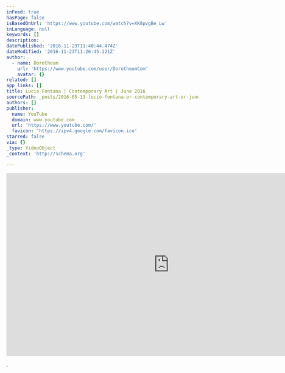 ```yaml
---
inFeed: true
hasPage: false
isBasedOnUrl: 'https://www.youtube.com/watch?v=XK8pvgBe_Lw'
inLanguage: null
keywords: []
description: .
datePublished: '2016-11-23T11:40:44.474Z'
dateModified: '2016-11-23T11:26:45.121Z'
author:
  - name: Dorotheum
    url: 'https://www.youtube.com/user/DorotheumCom'
    avatar: {}
related: []
app_links: []
title: Lucio Fontana | Contemporary Art | June 2016
sourcePath: _posts/2016-05-13-lucio-fontana-or-contemporary-art-or-june-2016.md
authors: []
publisher:
  name: YouTube
  domain: www.youtube.com
  url: 'https://www.youtube.com/'
  favicon: 'https://ipv4.google.com/favicon.ico'
starred: false
via: {}
_type: VideoObject
_context: 'http://schema.org'

---
```

<iframe src="https://cdn.embedly.com/widgets/media.html?src=https%3A%2F%2Fwww.youtube.com%2Fembed%2FXK8pvgBe_Lw%3Ffeature%3Doembed&amp;url=http%3A%2F%2Fwww.youtube.com%2Fwatch%3Fv%3DXK8pvgBe_Lw&amp;image=https%3A%2F%2Fi.ytimg.com%2Fvi%2FXK8pvgBe_Lw%2Fhqdefault.jpg&amp;key=b7d04c9b404c499eba89ee7072e1c4f7&amp;type=text%2Fhtml&amp;schema=youtube" width="854" height="480" scrolling="no" frameborder="0" allowfullscreen="" style=""></iframe>

.